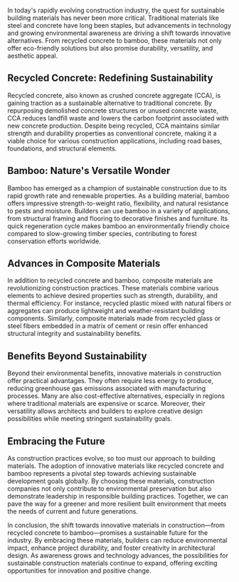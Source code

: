 ﻿In today's rapidly evolving construction industry, the quest for sustainable building materials has never been more critical. Traditional materials like steel and concrete have long been staples, but advancements in technology and growing environmental awareness are driving a shift towards innovative alternatives. From recycled concrete to bamboo, these materials not only offer eco-friendly solutions but also promise durability, versatility, and aesthetic appeal.

## Recycled Concrete: Redefining Sustainability

Recycled concrete, also known as crushed concrete aggregate (CCA), is gaining traction as a sustainable alternative to traditional concrete. By repurposing demolished concrete structures or unused concrete waste, CCA reduces landfill waste and lowers the carbon footprint associated with new concrete production. Despite being recycled, CCA maintains similar strength and durability properties as conventional concrete, making it a viable choice for various construction applications, including road bases, foundations, and structural elements.

## Bamboo: Nature's Versatile Wonder

Bamboo has emerged as a champion of sustainable construction due to its rapid growth rate and renewable properties. As a building material, bamboo offers impressive strength-to-weight ratio, flexibility, and natural resistance to pests and moisture. Builders can use bamboo in a variety of applications, from structural framing and flooring to decorative finishes and furniture. Its quick regeneration cycle makes bamboo an environmentally friendly choice compared to slow-growing timber species, contributing to forest conservation efforts worldwide.

## Advances in Composite Materials

In addition to recycled concrete and bamboo, composite materials are revolutionizing construction practices. These materials combine various elements to achieve desired properties such as strength, durability, and thermal efficiency. For instance, recycled plastic mixed with natural fibers or aggregates can produce lightweight and weather-resistant building components. Similarly, composite materials made from recycled glass or steel fibers embedded in a matrix of cement or resin offer enhanced structural integrity and sustainability benefits.

## Benefits Beyond Sustainability

Beyond their environmental benefits, innovative materials in construction offer practical advantages. They often require less energy to produce, reducing greenhouse gas emissions associated with manufacturing processes. Many are also cost-effective alternatives, especially in regions where traditional materials are expensive or scarce. Moreover, their versatility allows architects and builders to explore creative design possibilities while meeting stringent sustainability goals.

## Embracing the Future

As construction practices evolve, so too must our approach to building materials. The adoption of innovative materials like recycled concrete and bamboo represents a pivotal step towards achieving sustainable development goals globally. By choosing these materials, construction companies not only contribute to environmental preservation but also demonstrate leadership in responsible building practices. Together, we can pave the way for a greener and more resilient built environment that meets the needs of current and future generations.

In conclusion, the shift towards innovative materials in construction—from recycled concrete to bamboo—promises a sustainable future for the industry. By embracing these materials, builders can reduce environmental impact, enhance project durability, and foster creativity in architectural design. As awareness grows and technology advances, the possibilities for sustainable construction materials continue to expand, offering exciting opportunities for innovation and positive change.
